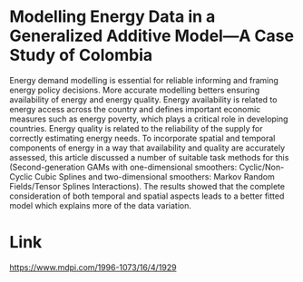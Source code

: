 # Modelling Energy Data in a Generalized Additive Model—A Case Study of Colombia

Energy demand modelling is essential for reliable informing and framing energy policy decisions. More accurate modelling betters ensuring availability of energy and energy quality. Energy availability is related to energy access across the country and defines important economic measures such as energy poverty, which plays a critical role in developing countries. Energy quality is related to the reliability of the supply for correctly estimating energy needs. To incorporate spatial and temporal components of energy in a way that availability and quality are accurately assessed, this article discussed a number of suitable task methods for this (Second-generation GAMs with one-dimensional smoothers: Cyclic/Non-Cyclic Cubic Splines and two-dimensional smoothers: Markov Random Fields/Tensor Splines Interactions). The results showed that the complete consideration of both temporal and spatial aspects leads to a better fitted model which explains more of the data variation.



# Link

https://www.mdpi.com/1996-1073/16/4/1929
